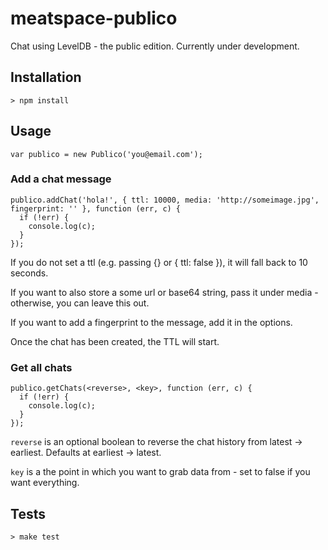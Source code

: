 # meatspace-publico

Chat using LevelDB - the public edition. Currently under development.

## Installation

    > npm install

## Usage

    var publico = new Publico('you@email.com');

### Add a chat message

    publico.addChat('hola!', { ttl: 10000, media: 'http://someimage.jpg', fingerprint: '' }, function (err, c) {
      if (!err) {
        console.log(c);
      }
    });

If you do not set a ttl (e.g. passing {} or { ttl: false }), it will fall back to 10 seconds.

If you want to also store a some url or base64 string, pass it under media - otherwise, you can leave this out.

If you want to add a fingerprint to the message, add it in the options.

Once the chat has been created, the TTL will start.

### Get all chats

    publico.getChats(<reverse>, <key>, function (err, c) {
      if (!err) {
        console.log(c);
      }
    });

`reverse` is an optional boolean to reverse the chat history from latest -> earliest. Defaults at earliest -> latest.

`key` is a the point in which you want to grab data from - set to false if you want everything.

## Tests

    > make test
